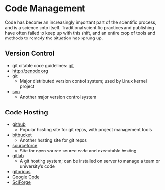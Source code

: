 # Code Management

Code has become an increasingly important part of the scientific process, and is a science unto itself. Traditional scientific practices and publishing have often failed to keep up with this shift, and an entire crop of tools and methods to remedy the situation has sprung up.

## Version Control

* git citable code guidelines: [git](https://guides.github.com/activities/citable-code/)
* http://zenodo.org
* [git](http://git-scm.com/)
    * Major distributed version control system; used by Linux kernel project
* [svn](https://subversion.apache.org/)
    * Another major version control system

## Code Hosting

* [github](http://www.github.com)
    * Popular hosting site for git repos, with project management tools
* [bitbucket](http://bitbucket.org)
    * Another hosting site for git repos
* [sourceforce](http://sourceforge.net)
    * Site for open source source code and executable hosting
* [gitlab](https://gitlab.com)
    * A git hosting system; can be installed on server to manage a team or university\'s code
* [gitorious](https://gitorious.org/)
* Google [Code](https://code.google.com/)
* [SciForge](http://www.sciforge-project.org/)


